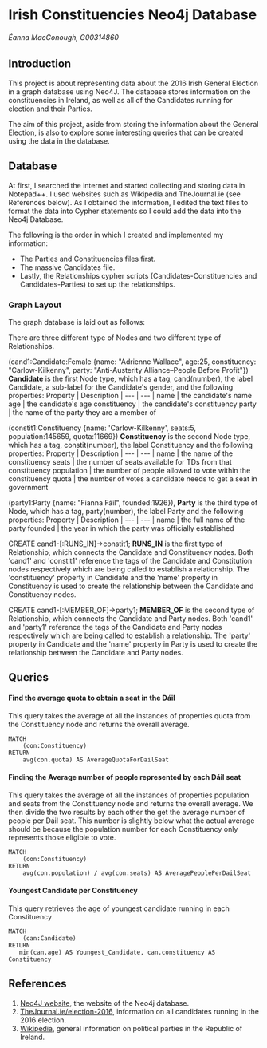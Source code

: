 # Irish Constituencies Neo4j Database
###### Éanna MacConough, G00314860

## Introduction
This project is about representing data about the 2016 Irish General Election in a graph database using 
Neo4J. The database stores information on the constituencies in Ireland, as well as all of the Candidates 
running for election and their Parties.

The aim of this project, aside from storing the information about the General Election, is also to explore
some interesting queries that can be created using the data in the database.

## Database
At first, I searched the internet and started collecting and storing data in Notepad++. I used websites 
such as Wikipedia and TheJournal.ie (see References below). As I obtained the information, I edited the 
text files to format the data into Cypher statements so I could add the data into the Neo4j Database.

The following is the order in which I created and implemented my information: 
- The Parties and Constituencies files first.
- The massive Candidates file.
- Lastly, the Relationships cypher scripts (Candidates-Constituencies and Candidates-Parties) to set up 
	the relationships.

### Graph Layout
The graph database is laid out as follows:

There are three different type of Nodes and two different type of Relationships.

(cand1:Candidate:Female {name: "Adrienne Wallace", age:25, constituency: "Carlow-Kilkenny", party: "Anti-Austerity Alliance–People Before Profit"})
**Candidate** is the first Node type, which has a tag, cand(number), the label Candidate, a sub-label for the Candidate's gender, and the following properties:
Property | Description
| --- | --- |
name	|	the candidate's name
age		|	the candidate's age
constituency	|	the candidate's constituency
party	|	the name of the party they are a member of

(constit1:Constituency {name: 'Carlow-Kilkenny', seats:5, population:145659, quota:11669})
**Constituency** is the second Node type, which has a tag, constit(number), the label Constituency and the following properties:
Property | Description
| --- | --- |
name	|	the name of the constituency
seats	|	the number of seats available for TDs from that constituency
population	|	the number of people allowed to vote within the constituency
quota	|	the number of votes a candidate needs to get a seat in government

(party1:Party {name: "Fianna Fáil", founded:1926}),	
**Party** is the third type of Node, which has a tag, party(number), the label Party and the following properties:
Property | Description
| --- | --- |
name	|	the full name of the party
founded		|	the year in which the party was officially established

CREATE cand1-[:RUNS_IN]->constit1;
**RUNS_IN** is the first type of Relationship, which connects the Candidate and Constituency nodes.
Both 'cand1' and 'constit1' reference the tags of the Candidate and Constitution nodes respectively which 
are being called to establish a relationship. The 'constituency' property in Candidate and the 'name' 
property in Constituency is used to create the relationship between the Candidate and Constituency nodes.

CREATE cand1-[:MEMBER_OF]->party1;
**MEMBER_OF** is the second type of Relationship, which connects the Candidate and Party nodes.
Both 'cand1' and 'party1' reference the tags of the Candidate and Party nodes respectively which are being 
called to establish a relationship. The 'party' property in Candidate and the 'name' property in Party is 
used to create the relationship between the Candidate and Party nodes.

## Queries

#### Find the average quota to obtain a seat in the Dáil
This query takes the average of all the instances of properties quota from the Constituency node and 
returns the overall average.
```cypher
MATCH 
    (con:Constituency)
RETURN 
    avg(con.quota) AS AverageQuotaForDailSeat
```

#### Finding the Average number of people represented by each Dáil seat
This query takes the average of all the instances of properties population and seats from the Constituency 
node and returns the overall average. We then divide the two results by each other the get the average 
number of people per Dáil seat. This number is slightly below what the actual average should be because
the population number for each Constituency only represents those eligible to vote.
```cypher
MATCH 
    (con:Constituency)
RETURN 
    avg(con.population) / avg(con.seats) AS AveragePeoplePerDailSeat
```
	
#### Youngest Candidate per Constituency
This query retrieves the age of youngest candidate running in each Constituency
```cypher
MATCH 
    (can:Candidate)
RETURN 
   min(can.age) AS Youngest_Candidate, can.constituency AS Constituency
```

## References
1. [Neo4J website](http://neo4j.com/), the website of the Neo4j database.
2. [TheJournal.ie/election-2016](http://www.thejournal.ie/election-2016/), information on all candidates running in the 2016 election.
3. [Wikipedia](https://en.wikipedia.org/wiki/List_of_political_parties_in_the_Republic_of_Ireland/), general information on political parties in the Republic of Ireland.